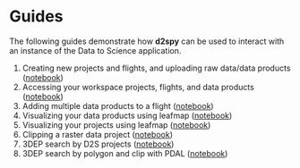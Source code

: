 # Guides

The following guides demonstrate how **d2spy** can be used to interact with an instance of the Data to Science application.

1. Creating new projects and flights, and uploading raw data/data products ([notebook](./notebooks/01_creating_workspace_data))
2. Accessing your workspace projects, flights, and data products ([notebook](./notebooks/02_accessing_your_workspace))
3. Adding multiple data products to a flight ([notebook](./notebooks/03_adding_multiple_data_products))
4. Visualizing your data products using leafmap ([notebook](./notebooks/04_visualizing_data_products_with_leafmap))
5. Visualizing your projects using leafmap ([notebook](./notebooks/05_visualizing_projects_with_leafmap))
6. Clipping a raster data project ([notebook](./notebooks/06_clipping_rasters_with_d2spy))
7. 3DEP search by D2S projects ([notebook](./notebooks/07_3dep_search_by_d2s_projects))
8. 3DEP search by polygon and clip with PDAL ([notebook](./notebooks/08_3dep_search_by_polygon_and_clip_with_pdal))
